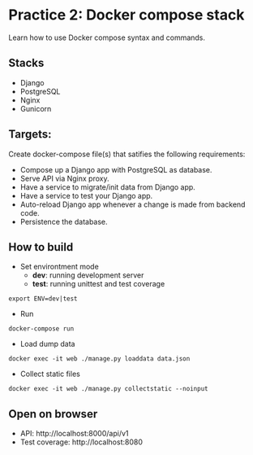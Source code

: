 # Practice 2: Docker compose stack
Learn how to use Docker compose syntax and commands.

## Stacks
- Django
- PostgreSQL
- Nginx
- Gunicorn

## Targets:  
Create docker-compose file(s) that satifies the following requirements:

- Compose up a Django app with PostgreSQL as database.
- Serve API via Nginx proxy.
- Have a service to migrate/init data from Django app.
- Have a service to test your Django app.
- Auto-reload Django app whenever a change is made from backend code.
- Persistence the database.

## How to build
- Set environtment mode
  - **dev**: running development server
  - **test**: running unittest and test coverage

```
export ENV=dev|test
```

- Run
```
docker-compose run
```

- Load dump data
```
docker exec -it web ./manage.py loaddata data.json
```

- Collect static files
```
docker exec -it web ./manage.py collectstatic --noinput
```

## Open on browser
- API: http://localhost:8000/api/v1
- Test coverage: http://localhost:8080
